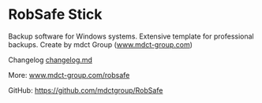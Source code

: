 # RobSafe Stick

Backup software for Windows systems. Extensive template for professional backups.
Create by mdct Group (www.mdct-group.com)



Changelog [changelog.md](changelog.md)

More: www.mdct-group.com/robsafe

GitHub: https://github.com/mdctgroup/RobSafe
